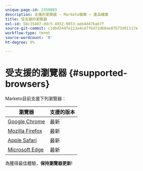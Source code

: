 ```yaml
---
unique-page-id: 2359893
description: 支援的瀏覽器 — Marketo檔案 — 產品檔案
title: 受支援的瀏覽器
exl-id: 58c35407-ddc5-4932-9853-aeb4d47bab7f
source-git-commit: c1dbd244fe113a4cd7f6d72d68ae8f673d01117e
workflow-type: tm+mt
source-wordcount: '0'
ht-degree: 0%

---
```


# 受支援的瀏覽器 {#supported-browsers}

Marketo目前支援下列瀏覽器：

| 瀏覽器 | 支援的版本 |
|---|---|
| [Google Chrome](https://www.google.com/intl/en/chrome/browser/) | 最新 |
| [Mozilla Firefox](https://www.mozilla.org/en-US/firefox/new/) | 最新 |
| [Apple Safari](https://www.apple.com/safari/) | 最新 |
| [Microsoft Edge](https://www.microsoft.com/en-us/windows/microsoft-edge) | 最新 |

為獲得最佳體驗，**保持瀏覽器更新**!
